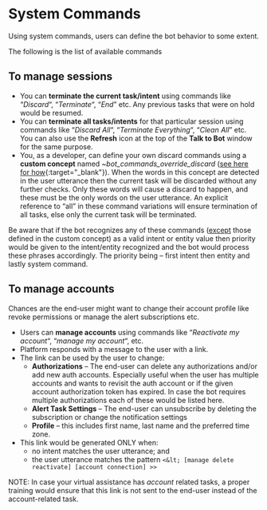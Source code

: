 # System Commands

Using system commands, users can define the bot behavior to some extent.

The following is the list of available commands


## To manage sessions

* You can **terminate the current task/intent** using commands like “_Discard_“, “_Terminate_“, “_End_” etc. Any previous tasks that were on hold would be resumed.
* You can **terminate all tasks/intents** for that particular session using commands like “_Discard All_“, “_Terminate Everything_“, “_Clean All_” etc.  You can also use the **Refresh** icon at the top of the **Talk to Bot** window for the same purpose.
* You, as a developer, can define your own discard commands using a **custom concept** named _~bot_commands_override_discard_ ([see here for how](../../../../natural-language/training/fundamental-meaning/#define-custom-concepts){:target="_blank"}). When the words in this concept are detected in the user utterance then the current task will be discarded without any further checks. Only these words will cause a discard to happen, and these must be the only words on the user utterance. An explicit reference to “all” in these command variations will ensure termination of all tasks, else only the current task will be terminated.

Be aware that if the bot recognizes any of these commands (<span style="text-decoration:underline;">except</span> those defined in the custom concept) as a valid intent or entity value then priority would be given to the intent/entity recognized and the bot would process these phrases accordingly. The priority being – first intent then entity and lastly system command.


## To manage accounts

Chances are the end-user might want to change their account profile like revoke permissions or manage the alert subscriptions etc.



* Users can **manage accounts** using commands like “_Reactivate my account_“, “_manage my account_“, etc.
* Platform responds with a message to the user with a link.
* The link can be used by the user to change:
    * **Authorizations** – The end-user can delete any authorizations and/or add new auth accounts. Especially useful when the user has multiple accounts and wants to revisit the auth account or if the given account authorization token has expired. In case the bot requires multiple authorizations each of these would be listed here.
    * **Alert Task Settings** – The end-user can unsubscribe by deleting the subscription or change the notification settings
    * **Profile** – this includes first name, last name and the preferred time zone.
* This link would be generated ONLY when:
    * no intent matches the user utterance; and
    * the user utterance matches the pattern `<&lt; [manage delete reactivate] [account connection] >>`

NOTE: In case your virtual assistance has _account_ related tasks, a proper training would ensure that this link is not sent to the end-user instead of the account-related task.
